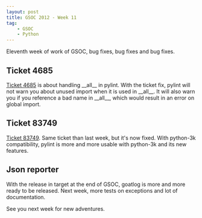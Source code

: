 ```yaml
---
layout: post
title: GSOC 2012 - Week 11
tag:
    - GSOC
    - Python
---
```


Eleventh week of work of GSOC, bug fixes, bug fixes and bug fixes.

Ticket 4685
-----------

[Ticket 4685](http://www.logilab.org/ticket/4685) is about handling \_\_all\_\_ in pylint. With the ticket fix, pylint will not warn you about unused import when it is used in \_\_all\_\_. It will also warn you if you reference a bad name in \_\_all\_\_, which would result in an error on global import.

Ticket 83749
------------

[Ticket 83749](https://www.logilab.org/ticket/83749). Same ticket than last week, but it's now fixed. With python-3k compatibility, pylint is more and more usable with python-3k and its new features.

Json reporter
-------------

With the release in target at the end of GSOC, goatlog is more and more ready to be released. Next week, more tests on exceptions and lot of documentation.

See you next week for new adventures.

